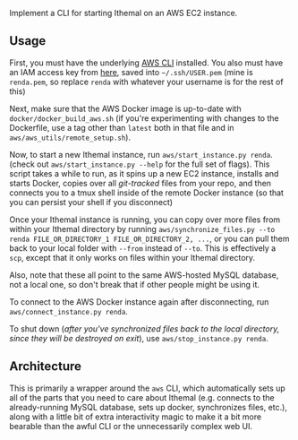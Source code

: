 Implement a CLI for starting Ithemal on an AWS EC2 instance.

## Usage

First, you must have the underlying [AWS CLI](https://aws.amazon.com/cli/) installed. You also must have an IAM access key from [here](https://console.aws.amazon.com/iam/home), saved into `~/.ssh/USER.pem` (mine is `renda.pem`, so replace `renda` with whatever your username is for the rest of this)

Next, make sure that the AWS Docker image is up-to-date with `docker/docker_build_aws.sh` (if you're experimenting with changes to the Dockerfile, use a tag other than `latest` both in that file and in `aws/aws_utils/remote_setup.sh`).

Now, to start a new Ithemal instance, run `aws/start_instance.py renda`. (check out `aws/start_instance.py --help` for the full set of flags). This script takes a while to run, as it spins up a new EC2 instance, installs and starts Docker, copies over all *git-tracked* files from your repo, and then connects you to a tmux shell inside of the remote Docker instance (so that you can persist your shell if you disconnect)

Once your Ithemal instance is running, you can copy over more files from within your Ithemal directory by running `aws/synchronize_files.py --to renda FILE_OR_DIRECTORY_1 FILE_OR_DIRECTORY_2, ...`, or you can pull them back to your local folder with `--from` instead of `--to`. This is effectively a `scp`, except that it only works on files within your Ithemal directory.

Also, note that these all point to the same AWS-hosted MySQL database, not a local one, so don't break that if other people might be using it.

To connect to the AWS Docker instance again after disconnecting, run `aws/connect_instance.py renda`.

To shut down (*after you've synchronized files back to the local directory, since they will be destroyed on exit*), use `aws/stop_instance.py renda`.

## Architecture

This is primarily a wrapper around the `aws` CLI, which automatically sets up all of the parts that you need to care about Ithemal (e.g. connects to the already-running MySQL database, sets up docker, synchronizes files, etc.), along with a little bit of extra interactivity magic to make it a bit more bearable than the awful CLI or the unnecessarily complex web UI.
